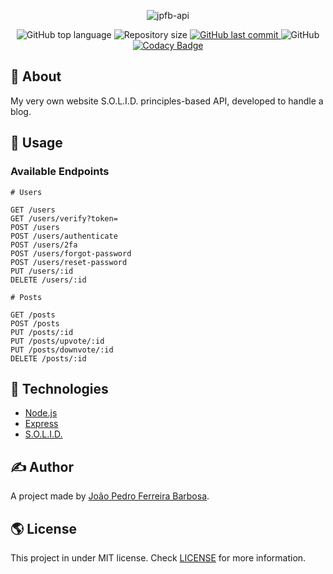 <p align="center">
  <img alt="jpfb-api" src="">
</p>

<p align="center">
  <img alt="GitHub top language" src="https://img.shields.io/github/languages/top/oJPBarbosa/jpfb-api.svg">

  <img alt="Repository size" src="https://img.shields.io/github/repo-size/oJPBarbosa/jpfb-api.svg">
  <a href="https://github.com/oJPBarbosa/jpfb-api/commits">
    <img alt="GitHub last commit" src="https://img.shields.io/github/last-commit/oJPBarbosa/jpfb-api.svg">
  </a>
  <img alt="GitHub" src="https://img.shields.io/github/license/oJPBarbosa/jpfb-api.svg">
  <a href="https://www.codacy.com/gh/oJPBarbosa/jpfb-api/dashboard?utm_source=github.com&amp;utm_medium=referral&amp;utm_content=oJPBarbosa/jpfb-api&amp;utm_campaign=Badge_Grade">
    <img alt="Codacy Badge" src="">
  </a>
</p>

## 🎯 About

My very own website S.O.L.I.D. principles-based API, developed to handle a blog.

## 🙋 Usage

### Available Endpoints

```
# Users

GET /users
GET /users/verify?token=
POST /users
POST /users/authenticate
POST /users/2fa
POST /users/forgot-password
POST /users/reset-password
PUT /users/:id
DELETE /users/:id

# Posts

GET /posts
POST /posts
PUT /posts/:id
PUT /posts/upvote/:id
PUT /posts/downvote/:id
DELETE /posts/:id
```

## :rocket: Technologies

- [Node.js](https://nodejs.org/)
- [Express](https://expressjs.com/)
- [S.O.L.I.D.](https://wikipedia.org/wiki/SOLID)

## ✍️ Author

A project made by [João Pedro Ferreira Barbosa](https://github.com/oJPBarbosa).

## 🌎 License

This project in under MIT license. Check [LICENSE](https://github.com/oJPBarbosa/jpfb-api/blob/main/LICENSE) for more information.
